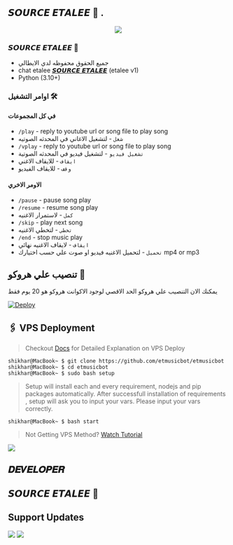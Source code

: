 <h2 align="centre">𝙎𝙊𝙐𝙍𝘾𝙀 𝙀𝙏𝘼𝙇𝙀𝙀 🥀 .</h2>

<p align="center">
  <img src="https://telegra.ph/file/f4a1b7af9f582d2cf3004.jpg">
</p>

<h3>𝙎𝙊𝙐𝙍𝘾𝙀 𝙀𝙏𝘼𝙇𝙀𝙀 🥀</h3>

- جميع الحقوق محفوظه لدي الايطالي
- chat etalee [𝙎𝙊𝙐𝙍𝘾𝙀 𝙀𝙏𝘼𝙇𝙀𝙀](https://t.me/ET_WO) (etalee v1)
- Python (3.10+)

### اوامر التشغيل 🛠
#### في كل المجموعات 
- `/play` - reply to youtube url or song file to play song
- `شغل` - لتشغيل الاغاني في المحدثه الصوتيه
- `/vplay` - reply to youtube url or song file to play song
- `تشغيل فيديو` - لتشغيل فيديو في المحدثه الصوتية 
- `ايقاف` - للايقاف الاغني
- `وقف` - للايقاف الفيديو

#### الاومر الاخري
- `/pause` - pause song play
- `/resume` - resume song play
- `كمل` - لاستمرار الاغنيه
- `/skip` - play next song
- `تخطي` - لتخطي الاغنيه
- `/end` - stop music play
- `ايقاف` - لايقاف الاغنيه نهائي 
- `تحميل` - لتحميل الاغنيه فيديو او صوت علي حسب اختيارك mp4 or mp3


## تنصيب علي هروكو 💜

يمكنك الان التنصيب علي هروكو الحد الاقصي لوجود الاكوانت هروكو هو 20 يوم فقط

[![Deploy](https://www.herokucdn.com/deploy/button.svg)](https://heroku.com/deploy?template=https://github.com/etmusicbot/etmusicbot)


## 🖇 VPS Deployment

> Checkout [Docs](https://notreallyshikhar.gitbook.io/yukkimusicbot/deployment/local-hosting-or-vps) for Detailed Explanation on VPS Deploy


```console
shikhar@MacBook~ $ git clone https://github.com/etmusicbot/etmusicbot
shikhar@MacBook~ $ cd etmusicbot
shikhar@MacBook~ $ sudo bash setup
```
> Setup will install each and every requirement, nodejs and pip packages automatically. After successfull installation of requirements , setup will ask you to input your vars.
> Please input your vars correctly.

```console
shikhar@MacBook~ $ bash start
```

> Not Getting VPS Method? [Watch Tutorial](https://t.me/ET_WO)


<img src="https://telegra.ph/file/f4a1b7af9f582d2cf3004.jpg" align="center">



## 𝑫𝑬𝑽𝑬𝑳𝑶𝑷𝑬𝑹 

## 𝙎𝙊𝙐𝙍𝘾𝙀 𝙀𝙏𝘼𝙇𝙀𝙀 🥀

## Support Updates 

<a href="https://t.me/BS_RP"><img src="https://img.shields.io/badge/Join-Group%20Support-red.svg?style=for-the-badge&logo=Telegram"></a> <a href="https://t.me/ET_WO"><img src="https://img.shields.io/badge/Join-Updates%20Channel-white.svg?style=for-the-badge&logo=Telegram"></a>
